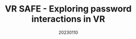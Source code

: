 ---
title: "VR SAFE - Exploring password interactions in VR"
team: "Shivani verma | Anisha Verma | Anjanesh Indranil | Yash H. Bharani"
tags: VR MR Quest Unity

video_provider: "youtube"
video_id:

header:
    teaser: /assets/img/projects/2023/course_project_8.jpg

overview: VR SAFE is a virtual reality experience, in which users create and input passwords to unlock various elements. This project aims to explore the usability of password entry within a 3D virtual environment, utilising innovative interaction methods. The deliverable will include the analysis, focusing on usability, memorability, and feasibility.


project-link:

active: "yes"
type: "course"
year: "2023"
date: 20230110

---